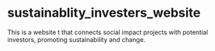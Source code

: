 # sustainablity_investers_website
This is a website t that connects social impact projects with potential investors, promoting sustainability and change.

